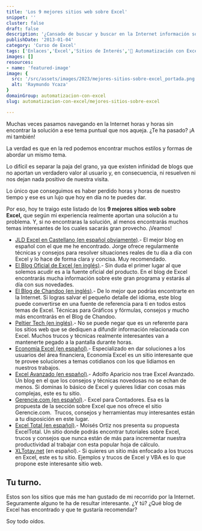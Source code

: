 ```yaml
---
title: 'Los 9 mejores sitios web sobre Excel'
snippet: ''
cluster: false
draft: false 
description: '¿Cansado de buscar y buscar en la Internet información sobre Excel? Pásate por aquí y revisa esta lista con los 9 mejores sitios sobre Excel.'
publishDate: '2013-01-04'
category: 'Curso de Excel'
tags: ['Enlaces','Excel','Sitios de Interés','🤖 Automatización con Excel']
images: []
resources: 
- name: 'featured-image'
image: {
  src: '/src/assets/images/2023/mejores-sitios-sobre-excel_portada.png',
  alt: 'Raymundo Ycaza'
}
domainGroup: automatizacion-con-excel
slug: automatizacion-con-excel/mejores-sitios-sobre-excel

---
```


Muchas veces pasamos navegando en la Internet horas y horas sin encontrar la solución a ese tema puntual que nos aqueja. ¿Te ha pasado? ¡A mi también!

La verdad es que en la red podemos encontrar muchos estilos y formas de abordar un mismo tema.

Lo difícil es separar la paja del grano, ya que existen infinidad de blogs que no aportan un verdadero valor al usuario y, en consecuencia, ni resuelven ni nos dejan nada positivo de nuestra visita.

Lo único que conseguimos es haber perdido horas y horas de nuestro tiempo y ese es un lujo que hoy en día no te puedes dar.

Por eso, hoy te traigo este listado de los **9 mejores sitios web sobre Excel,** que según mi experiencia realmente aportan una solución a tu problema. Y, si no encontraras la solución, al menos encontrarás muchos temas interesantes de los cuales sacarás gran provecho. ¡Veamos!

- [JLD Excel en Castellano (en español obviamente)](http://jldexcelsp.blogspot.com/ "JLD Excel").- El mejor blog en español con el que me he encontrado. Jorge ofrece regularmente técnicas y consejos para resolver situaciones reales de tu día a día con Excel y lo hace de forma clara y concisa. Muy recomendado.
- [El Blog Oficial de Excel (en inglés)](http://blogs.office.com/b/microsoft-excel/ "Blog de Excel").- Sin duda el primer lugar al que solemos acudir es a la fuente oficial del producto. En el blog de Excel encontrarás mucha información sobre este gran programa y estarás al día con sus novedades.
- [El Blog de Chandoo (en inglés)](http://chandoo.org/wp/ "Chandoo").- De lo mejor que podrías encontrarte en la Internet. Si logras salvar el pequeño detalle del idioma, este blog puede convertirse en una fuente de referencia para ti en todos estos temas de Excel. Técnicas para Gráficos y fórmulas, consejos y mucho más encontrarás en el Blog de Chandoo.
- [Peltier Tech (en inglés)](http://peltiertech.com/ "PeltierTech").- No se puede negar que es un referente para los sitios web que se dediquen a difundir información relacionada con Excel. Muchos trucos y técnicas realmente interesantes van a mantenerte pegado a la pantalla durante horas.
- [Economía Excel (en español)](http://www.economia-excel.com/).- Especializado en dar soluciones a los usuarios del área financiera, Economía Excel es un sitio interesante que te provee soluciones a temas cotidianos con los que lidiamos en nuestros trabajos.
- [Excel Avanzado (en español)](http://www.excelavanzado.com/).- Adolfo Aparicio nos trae Excel Avanzado. Un blog en el que los consejos y técnicas novedosas no se echan de menos. Si dominas lo básico de Excel y quieres lidiar con cosas más complejas, este es tu sitio.
- [Gerencie.com (en español)](http://www.gerencie.com/category/excel-para-contadores).- Excel para Contadores. Esa es la propuesta de la sección sobre Excel que nos ofrece el sitio Gerencie.com.  Trucos, consejos y herramientas muy interesantes están a tu disposición en este lugar.
- [Excel Total (en español)](http://exceltotal.com/).- Moisés Ortiz nos presenta su propuesta ExcelTotal. Un sitio donde podrás encontrar tutoriales sobre Excel, trucos y consejos que nunca están de más para incrementar nuestra productividad al trabajar con esta popular hoja de cálculo.
- [XLTotay.net](http://www.xltoday.net/) (en español).- Si quieres un sitio más enfocado a los trucos en Excel, este es tu sitio. Ejemplos y trucos de Excel y VBA es lo que propone este interesante sitio web.

## Tu turno.

Estos son los sitios que más me han gustado de mi recorrido por la Internet. Seguramente alguno te ha de resultar interesante. ¿Y tú? ¿Qué blog de Excel has encontrado y que te gustaría recomendar?

Soy todo oídos.
